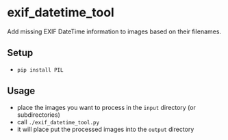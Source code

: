 # exif_datetime_tool
Add missing EXIF DateTime information to images based on their filenames.

## Setup
- `pip install PIL`

## Usage
- place the images you want to process in the `input` directory (or subdirectories)
- call `./exif_datetime_tool.py`
- it will place put the processed images into the `output` directory
